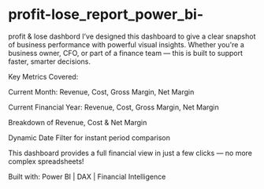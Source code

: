 # profit-lose_report_power_bi-
profit &amp; lose dashbord 
I’ve designed this dashboard to give a clear snapshot of business performance with powerful visual insights. Whether you're a business owner, CFO, or part of a finance team — this is built to support faster, smarter decisions.

Key Metrics Covered:

Current Month: Revenue, Cost, Gross Margin, Net Margin

Current Financial Year: Revenue, Cost, Gross Margin, Net Margin

Breakdown of Revenue, Cost & Net Margin

Dynamic Date Filter for instant period comparison


This dashboard provides a full financial view in just a few clicks — no more complex spreadsheets!

Built with:
Power BI | DAX | Financial Intelligence
